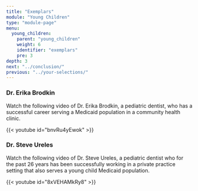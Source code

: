```yaml
---
title: "Exemplars"
module: "Young Children"
type: "module-page"
menu:
  young_children:
    parent: "young_children"
    weight: 6
    identifier: "exemplars"
    pre: 3
depth: 3
next: "../conclusion/"
previous: "../your-selections/"
---
```

<h3>Dr. Erika Brodkin</h3><div class="pageblock"><div class="maintext">
<p>Watch the following video of Dr. Erika Brodkin, a pediatric dentist, who has a successful career serving a Medicaid population in a community health clinic.</p>
</div>
</div><div class="pageblock">
{{< youtube id="bnvRu4yEwok" >}}</div><h3>Dr. Steve Ureles</h3><div class="pageblock"><div class="maintext">
<p>Watch the following video of Dr. Steve Ureles, a pediatric dentist who for the past 26 years has been successfully working in a private practice setting that also serves a young child Medicaid population.</p>
</div>
</div><div class="pageblock">
{{< youtube id="8xVEHAMkRy8" >}}</div>